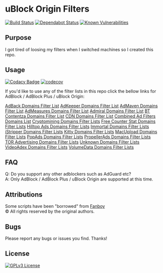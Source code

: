 # uBlock Origin Filters
[![Build Status](https://travis-ci.com/LanikSJ/ubo-filters.svg?branch=master)](https://travis-ci.com/LanikSJ/ubo-filters)
[![Dependabot Status](https://api.dependabot.com/badges/status?host=github&repo=LanikSJ/ubo-filters)](https://dependabot.com)
[![Known Vulnerabilities](https://snyk.io/test/github/LanikSJ/ubo-filters/badge.svg?targetFile=/docs/Gemfile.lock)](https://snyk.io/test/github/LanikSJ/ubo-filters?targetFile=/docs/Gemfile.lock)

## Purpose
I got tired of loosing my filters when I switched machines so I created this repo.  

## Usage
[![Codacy Badge](https://api.codacy.com/project/badge/Grade/41a29f1821f5499ea4672618546deffe)](https://app.codacy.com/app/LanikSJ/ubo-filters?utm_source=github.com&utm_medium=referral&utm_content=LanikSJ/ubo-filters&utm_campaign=Badge_Grade_Settings)
[![codecov](https://codecov.io/gh/LanikSJ/ubo-filters/branch/master/graph/badge.svg)](https://codecov.io/gh/LanikSJ/ubo-filters)  

If you'd like to use any of the filter lists in this repo click the bellow links for AdBlock / AdBlock Plus / uBlock Origin:  

[AdBack Domains Filter List](https://subscribe.adblockplus.org/?location=https://raw.githubusercontent.com/LanikSJ/ubo-filters/master/filters/adback-domains.txt&title=AdBack%20Domains%20Filter%20List)
[AdKeeper Domains Filter List](https://subscribe.adblockplus.org/?location=https://raw.githubusercontent.com/LanikSJ/ubo-filters/master/filters/adkeeper-domains.txt&title=AdKeeper%20Domains%20Filter%20List)
[AdMaven Domains Filter List](https://subscribe.adblockplus.org/?location=https://raw.githubusercontent.com/LanikSJ/ubo-filters/master/filters/admaven-domains.txt&title=AdMaven%20Domains%20Filter%20List)
[AdMeasures Domains Filter List](https://subscribe.adblockplus.org/?location=https://raw.githubusercontent.com/LanikSJ/ubo-filters/master/filters/admeasures-domains.txt&title=AdMeasures%20Domains%20Filter%20List)
[Admiral Domains Filter List](https://subscribe.adblockplus.org/?location=https://raw.githubusercontent.com/LanikSJ/ubo-filters/master/filters/getadmiral-domains.txt&title=GetAdmiral%20Domains%20Filter%20List)
[BT Contentza Domains Filter List](https://subscribe.adblockplus.org/?location=https://raw.githubusercontent.com/LanikSJ/ubo-filters/master/filters/bt-contentza-domains.txt&title=BT%20Contentza%20Domains%20Filter%20List)
[CDN Domains Filter List](https://subscribe.adblockplus.org/?location=https://raw.githubusercontent.com/LanikSJ/ubo-filters/master/filters/cdn-filter-list.txt&title=CDN%20Domains%20Filter%20List)
[Combined Ad Filters Domains List](https://subscribe.adblockplus.org/?location=https://raw.githubusercontent.com/LanikSJ/ubo-filters/master/filters/combined-filters.txt&title=Combined%20Ad%20Domains%20Filter%20List)
[Cryptomining Domains Filter Lists](https://subscribe.adblockplus.org/?location=https://raw.githubusercontent.com/LanikSJ/ubo-filters/master/filters/cryptomining-domains.txt&title=Cryptomining%20Domains%20Filter%20List)
[Free Counter Stat Domains Filter Lists](https://subscribe.adblockplus.org/?location=https://raw.githubusercontent.com/LanikSJ/ubo-filters/master/filters/freecounterstat-domains.txt&title=Free%20Counter%20Stat%20Domains%20Filter%20List)
[Hilltop Ads Domains Filter Lists](https://subscribe.adblockplus.org/?location=https://raw.githubusercontent.com/LanikSJ/ubo-filters/master/filters/hilltopads-domains.txt&title=Hilltop%Ads%20Domains%20Filter%20List)
[Immortal Domains Filter Lists](https://subscribe.adblockplus.org/?location=https://raw.githubusercontent.com/LanikSJ/ubo-filters/master/filters/immortal-domains.txt&title=Immortal%20Domains%20Filter%20List)
[iStripper Domains Filter Lists](https://subscribe.adblockplus.org/?location=https://raw.githubusercontent.com/LanikSJ/ubo-filters/master/filters/istripper-domains.txt&title=iStripper%20Domains%20Filter%20List)
[Kitty Domains Filter Lists](https://subscribe.adblockplus.org/?location=https://raw.githubusercontent.com/LanikSJ/ubo-filters/master/filters/kitty-domains.txt&title=Kitty%20Domains%20Filter%20List)
[MacUpload Domains Filter Lists](https://subscribe.adblockplus.org/?location=https://raw.githubusercontent.com/LanikSJ/ubo-filters/master/filters/macupload-domains.txt&title=MacUpload%20Domains%20Filter%20List)
[PopAds Domains Filter Lists](https://subscribe.adblockplus.org/?location=https://raw.githubusercontent.com/LanikSJ/ubo-filters/master/filters/popads-domains.txt&title=PopAds%20Domains%20Filter%20List)
[PropellerAds Domains Filter Lists](https://subscribe.adblockplus.org/?location=https://raw.githubusercontent.com/LanikSJ/ubo-filters/master/filters/propellerads-domains.txt&title=PropellerAds%20Domains%20Filter%20List)
[TOR Advertising Domains Filter Lists](https://subscribe.adblockplus.org/?location=https://raw.githubusercontent.com/LanikSJ/ubo-filters/master/filters/toradvertising-domains.txt&title=TOR%20Advertising%20Domains%20Filter%20List)
[Unknown Domains Filter Lists](https://subscribe.adblockplus.org/?location=https://raw.githubusercontent.com/LanikSJ/ubo-filters/master/filters/unknown-domains.txt&title=Unknown%20Domains%20Filter%20List)
[VideoAdex Domains Filter Lists](https://subscribe.adblockplus.org/?location=https://raw.githubusercontent.com/LanikSJ/ubo-filters/master/filters/videoadex-domains.txt&title=VideoAdex%20Domains%20Filter%20List)
[VolumeData Domains Filter Lists](https://subscribe.adblockplus.org/?location=https://raw.githubusercontent.com/LanikSJ/ubo-filters/master/filters/volumedata-domains.txt&title=VolumeData%20Domains%20Filter%20List)

## FAQ
Q: Do you support any other adblockers such as AdGuard etc?  
A: Only AdBlock / AdBlock Plus / uBlock Origin are supported at this time.

## Attributions
Some scripts have been "borrowed" from [Fanboy](https://github.com/ryanbr/fanboy-adblock/)  
©️ All rights reserved by the original authors.

## Bugs
Please report any bugs or issues you find. Thanks!

## License
[![GPLv3 License](https://img.shields.io/badge/License-GPLv3-blue.svg)](http://perso.crans.org/besson/LICENSE.html)
